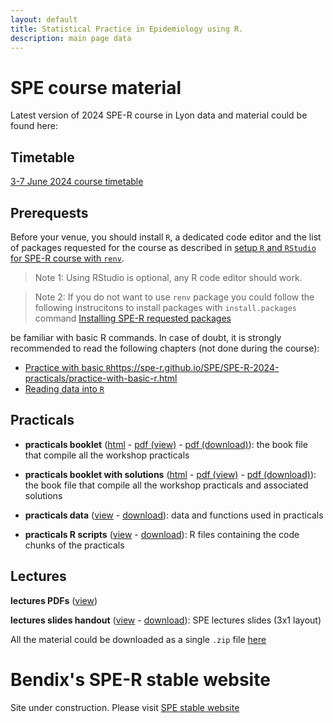 ```yaml
---
layout: default
title: Statistical Practice in Epidemiology using R.
description: main page data
---
```


# SPE course material

Latest version of 2024 SPE-R course in Lyon data and material could be found here:

## Timetable

[3-7 June 2024 course timetable](https://github.com/SPE-R/SPE/blob/master/adm/SPE-R-timetable.md) 

## Prerequests

Before your venue, you should install `R`, a dedicated code editor and the list of packages requested for the course
as described in [setup `R` and `RStudio` for SPE-R course with `renv`](https://github.com/SPE-R/SPE/blob/master/misc/SPE_setup.md).

> Note 1: Using RStudio is optional, any R code editor should work. 

> Note 2: If you do not want to use `renv` package you could follow the following instrucitons to install packages with `install.packages` command [Installing SPE-R requested packages](https://github.com/SPE-R/SPE/blob/gh-spe-material/prerequest.knit.md)

be familiar with basic R commands. In case of doubt, it is strongly recommended to read the following chapters (not done during the course):

  - [Practice with basic `R`]()https://spe-r.github.io/SPE/SPE-R-2024-practicals/practice-with-basic-r.html
  - [Reading data into `R`](https://spe-r.github.io/SPE/SPE-R-2024-practicals/reading-data-into-r.html)

## Practicals

  - **practicals booklet** ([html](https://spe-r.github.io/SPE/SPE-R-2024-practicals/) - 
  [pdf (view)](https://spe-r.github.io/SPE/SPE-R-2024-practicals/SPE-R-2024-practicals.pdf) - 
  [pdf (download)](https://github.com/SPE-R/SPE/raw/gh-pages/SPE-R-2024-practicals/SPE-R-2024-practicals.pdf)): the book file that compile all the workshop practicals 

  - **practicals booklet with solutions** ([html](https://spe-r.github.io/SPE/SPE-R-2024-practicals-with-solutions/) - 
  [pdf (view)](https://spe-r.github.io/SPE/SPE-R-2024-practicals-with-solutions/SPE-R-2024-practicals-with-solutions.pdf) -
  [pdf (download)](https://github.com/SPE-R/SPE/raw/gh-pages/SPE-R-2024-practicals-with-solutions/SPE-R-2024-practicals-with-solutions.pdf)): the book file that compile all the workshop practicals and associated solutions

  - **practicals data** ([view](https://github.com/SPE-R/SPE/tree/gh-spe-material/data) - 
  [download](https://github.com/SPE-R/SPE/raw/gh-spe-material/data.zip)): data and functions used in practicals

  - **practicals R scripts** ([view](https://github.com/SPE-R/SPE/tree/gh-spe-material/Rsolutions) - 
  [download](https://github.com/SPE-R/SPE/raw/gh-spe-material/Rsolutions.zip)): R files containing the code chunks of the practicals


## Lectures

**lectures PDFs** ([view](https://github.com/SPE-R/SPE/tree/gh-spe-material/lectures))

**lectures slides handout** ([view](https://github.com/SPE-R/SPE/tree/gh-spe-material/SPE-2024-lectures-3x1.pdf) - 
  [download](https://github.com/SPE-R/SPE/raw/gh-spe-material/SPE-2024-lectures-3x1.pdf)): SPE lectures slides (3x1 layout)
  
All the material could be downloaded as a single `.zip` file [here](https://github.com/SPE-R/SPE/raw/gh-spe-material/SPE-all-material.zip)


# Bendix's SPE-R stable website

Site under construction. Please visit [SPE stable website](http://bendixcarstensen.com/SPE/)



